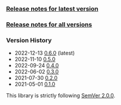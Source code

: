 ### [Release notes for latest version](latest.md)

### [Release notes for all versions](full.md)

### Version History

* 2022-12-13 [0.6.0](0.6.0.md) (latest)
* 2022-11-10 [0.5.0](0.5.0.md)
* 2022-09-24 [0.4.0](0.4.0.md)
* 2022-06-02 [0.3.0](0.3.0.md)
* 2021-07-30 [0.2.0](0.2.0.md)
* 2021-05-01 [0.1.0](0.1.0.md)


This library is strictly following [SemVer 2.0.0](https://semver.org/spec/v2.0.0.html).